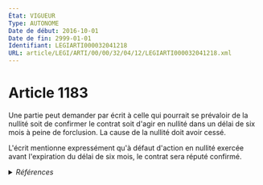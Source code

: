 ```yaml
---
État: VIGUEUR
Type: AUTONOME
Date de début: 2016-10-01
Date de fin: 2999-01-01
Identifiant: LEGIARTI000032041218
URL: article/LEGI/ARTI/00/00/32/04/12/LEGIARTI000032041218.xml
---
```


<h1>Article 1183</h1>

Une partie peut demander par écrit à celle qui pourrait se prévaloir de la
nullité soit de confirmer le contrat soit d'agir en nullité dans un délai de six
mois à peine de forclusion. La cause de la nullité doit avoir cessé.<br />

L'écrit mentionne expressément qu'à défaut d'action en nullité exercée avant
l'expiration du délai de six mois, le contrat sera réputé confirmé.


<details>
  <summary><em>Références</em></summary>

  <h2>Articles faisant référence à l'article</h2>
  
  <ul>
    <li>
      <a href="https://legal.tricoteuses.fr//redirection/LEGIARTI000032006591?vers=git&vers=legifrance">Ordonnance n° 2016-131 du 10 février 2016 portant réforme du droit des contrats, du régime général et de la preuve des obligations - article 2 ENTIEREMENT_MODIF</a> MODIFIE source
    </li>
  </ul>
  
  <h2>Références faites par l'article</h2>
  
  <ul>
    <li>
      2016-02-10 MODIFIE cible <a href="https://legal.tricoteuses.fr//redirection/LEGIARTI000032006591?vers=git&vers=legifrance">Ordonnance n° 2016-131 du 10 février 2016 portant réforme du droit des contrats, du régime général et de la preuve des obligations - article 2 ENTIEREMENT_MODIF</a>
    </li>
    <li>
      2016-02-10 CITATION cible <a href="https://legal.tricoteuses.fr//redirection/LEGIARTI000036829913?vers=git&vers=legifrance">Ordonnance n° 2016-131 du 10 février 2016 portant réforme du droit des contrats, du régime général et de la preuve des obligations - article 9 AUTONOME VIGUEUR, en vigueur depuis le 2016-10-01</a>
    </li>
    <li>
      2999-01-01 CITATION cible <a href="https://legal.tricoteuses.fr//redirection/LEGIARTI000022335768?vers=git&vers=legifrance">Code général des impôts - article 1961 AUTONOME MODIFIE, en vigueur du 2013-01-01 au 2016-10-01</a>
    </li>
    <li>
      CODIFICATION source Loi 1804-02-07
    </li>
  </ul>
</details>
